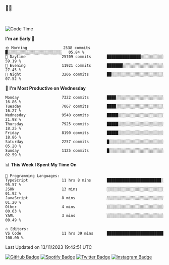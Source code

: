 ### 🤙🍺

<!-- <a href="https://github-readme-stats.vercel.app/api?username=hzak2xx&count_private=true&show_icons=true&theme=dracula">
  <img align="center" src="https://github-readme-stats.vercel.app/api?username=hzak2xx&count_private=true&show_icons=true&theme=dracula" />
</a>
</br> -->
</br>

<!--START_SECTION:waka-->
![Code Time](http://img.shields.io/badge/Code%20Time-2%2C899%20hrs%2044%20mins-blue)

**I'm an Early 🐤** 

```text
🌞 Morning                2538 commits        █░░░░░░░░░░░░░░░░░░░░░░░░   05.84 % 
🌆 Daytime                25709 commits       ███████████████░░░░░░░░░░   59.19 % 
🌃 Evening                11921 commits       ███████░░░░░░░░░░░░░░░░░░   27.45 % 
🌙 Night                  3266 commits        ██░░░░░░░░░░░░░░░░░░░░░░░   07.52 % 
```
📅 **I'm Most Productive on Wednesday** 

```text
Monday                   7322 commits        ████░░░░░░░░░░░░░░░░░░░░░   16.86 % 
Tuesday                  7067 commits        ████░░░░░░░░░░░░░░░░░░░░░   16.27 % 
Wednesday                9548 commits        █████░░░░░░░░░░░░░░░░░░░░   21.98 % 
Thursday                 7925 commits        █████░░░░░░░░░░░░░░░░░░░░   18.25 % 
Friday                   8190 commits        █████░░░░░░░░░░░░░░░░░░░░   18.86 % 
Saturday                 2257 commits        █░░░░░░░░░░░░░░░░░░░░░░░░   05.20 % 
Sunday                   1125 commits        █░░░░░░░░░░░░░░░░░░░░░░░░   02.59 % 
```


📊 **This Week I Spent My Time On** 

```text
💬 Programming Languages: 
TypeScript               11 hrs 8 mins       ████████████████████████░   95.57 % 
JSON                     13 mins             ░░░░░░░░░░░░░░░░░░░░░░░░░   01.92 % 
JavaScript               8 mins              ░░░░░░░░░░░░░░░░░░░░░░░░░   01.20 % 
Other                    4 mins              ░░░░░░░░░░░░░░░░░░░░░░░░░   00.63 % 
YAML                     3 mins              ░░░░░░░░░░░░░░░░░░░░░░░░░   00.49 % 

🔥 Editors: 
VS Code                  11 hrs 39 mins      █████████████████████████   100.00 % 
```


 Last Updated on 13/11/2023 19:42:51 UTC
<!--END_SECTION:waka-->

[![GitHub Badge](https://img.shields.io/badge/GitHub-100000?style=for-the-badge&logo=github&logoColor=white)](https://github.com/hzak2xx)
[![Spotify Badge](https://img.shields.io/badge/Spotify-1ED760?&style=for-the-badge&logo=spotify&logoColor=white)](https://open.spotify.com/user/uf90s6sbbh75a1mt44clkhkvf)
[![Twitter Badge](https://img.shields.io/badge/Twitter-1DA1F2?style=for-the-badge&logo=twitter&logoColor=white)](https://twitter.com/hzak2xx)
[![Instagram Badge](https://img.shields.io/badge/Instagram-E4405F?style=for-the-badge&logo=instagram&logoColor=white)](https://www.instagram.com/hzak2xx/)
